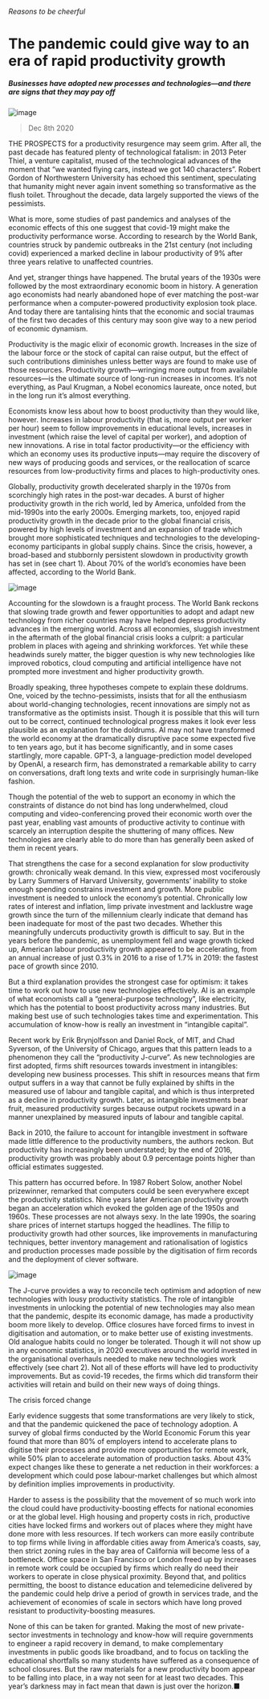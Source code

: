 ###### Reasons to be cheerful
# The pandemic could give way to an era of rapid productivity growth 
##### Businesses have adopted new processes and technologies—and there are signs that they may pay off 
![image](images/20201212_FND001.jpg) 
> Dec 8th 2020 

THE PROSPECTS for a productivity resurgence may seem grim. After all, the past decade has featured plenty of technological fatalism: in 2013 Peter Thiel, a venture capitalist, mused of the technological advances of the moment that “we wanted flying cars, instead we got 140 characters”. Robert Gordon of Northwestern University has echoed this sentiment, speculating that humanity might never again invent something so transformative as the flush toilet. Throughout the decade, data largely supported the views of the pessimists.

What is more, some studies of past pandemics and analyses of the economic effects of this one suggest that covid-19 might make the productivity performance worse. According to research by the World Bank, countries struck by pandemic outbreaks in the 21st century (not including covid) experienced a marked decline in labour productivity of 9% after three years relative to unaffected countries.


And yet, stranger things have happened. The brutal years of the 1930s were followed by the most extraordinary economic boom in history. A generation ago economists had nearly abandoned hope of ever matching the post-war performance when a computer-powered productivity explosion took place. And today there are tantalising hints that the economic and social traumas of the first two decades of this century may soon give way to a new period of economic dynamism.

Productivity is the magic elixir of economic growth. Increases in the size of the labour force or the stock of capital can raise output, but the effect of such contributions diminishes unless better ways are found to make use of those resources. Productivity growth—wringing more output from available resources—is the ultimate source of long-run increases in incomes. It’s not everything, as Paul Krugman, a Nobel economics laureate, once noted, but in the long run it’s almost everything.

Economists know less about how to boost productivity than they would like, however. Increases in labour productivity (that is, more output per worker per hour) seem to follow improvements in educational levels, increases in investment (which raise the level of capital per worker), and adoption of new innovations. A rise in total factor productivity—or the efficiency with which an economy uses its productive inputs—may require the discovery of new ways of producing goods and services, or the reallocation of scarce resources from low-productivity firms and places to high-productivity ones.

Globally, productivity growth decelerated sharply in the 1970s from scorchingly high rates in the post-war decades. A burst of higher productivity growth in the rich world, led by America, unfolded from the mid-1990s into the early 2000s. Emerging markets, too, enjoyed rapid productivity growth in the decade prior to the global financial crisis, powered by high levels of investment and an expansion of trade which brought more sophisticated techniques and technologies to the developing-economy participants in global supply chains. Since the crisis, however, a broad-based and stubbornly persistent slowdown in productivity growth has set in (see chart 1). About 70% of the world’s economies have been affected, according to the World Bank.
![image](images/20201212_FNC060_0.png) 


Accounting for the slowdown is a fraught process. The World Bank reckons that slowing trade growth and fewer opportunities to adopt and adapt new technology from richer countries may have helped depress productivity advances in the emerging world. Across all economies, sluggish investment in the aftermath of the global financial crisis looks a culprit: a particular problem in places with ageing and shrinking workforces. Yet while these headwinds surely matter, the bigger question is why new technologies like improved robotics, cloud computing and artificial intelligence have not prompted more investment and higher productivity growth.

Broadly speaking, three hypotheses compete to explain these doldrums. One, voiced by the techno-pessimists, insists that for all the enthusiasm about world-changing technologies, recent innovations are simply not as transformative as the optimists insist. Though it is possible that this will turn out to be correct, continued technological progress makes it look ever less plausible as an explanation for the doldrums. AI may not have transformed the world economy at the dramatically disruptive pace some expected five to ten years ago, but it has become significantly, and in some cases startlingly, more capable. GPT-3, a language-prediction model developed by OpenAI, a research firm, has demonstrated a remarkable ability to carry on conversations, draft long texts and write code in surprisingly human-like fashion.

Though the potential of the web to support an economy in which the constraints of distance do not bind has long underwhelmed, cloud computing and video-conferencing proved their economic worth over the past year, enabling vast amounts of productive activity to continue with scarcely an interruption despite the shuttering of many offices. New technologies are clearly able to do more than has generally been asked of them in recent years.

That strengthens the case for a second explanation for slow productivity growth: chronically weak demand. In this view, expressed most vociferously by Larry Summers of Harvard University, governments’ inability to stoke enough spending constrains investment and growth. More public investment is needed to unlock the economy’s potential. Chronically low rates of interest and inflation, limp private investment and lacklustre wage growth since the turn of the millennium clearly indicate that demand has been inadequate for most of the past two decades. Whether this meaningfully undercuts productivity growth is difficult to say. But in the years before the pandemic, as unemployment fell and wage growth ticked up, American labour productivity growth appeared to be accelerating, from an annual increase of just 0.3% in 2016 to a rise of 1.7% in 2019: the fastest pace of growth since 2010.

But a third explanation provides the strongest case for optimism: it takes time to work out how to use new technologies effectively. AI is an example of what economists call a “general-purpose technology”, like electricity, which has the potential to boost productivity across many industries. But making best use of such technologies takes time and experimentation. This accumulation of know-how is really an investment in “intangible capital”.

Recent work by Erik Brynjolfsson and Daniel Rock, of MIT, and Chad Syverson, of the University of Chicago, argues that this pattern leads to a phenomenon they call the “productivity J-curve”. As new technologies are first adopted, firms shift resources towards investment in intangibles: developing new business processes. This shift in resources means that firm output suffers in a way that cannot be fully explained by shifts in the measured use of labour and tangible capital, and which is thus interpreted as a decline in productivity growth. Later, as intangible investments bear fruit, measured productivity surges because output rockets upward in a manner unexplained by measured inputs of labour and tangible capital.

Back in 2010, the failure to account for intangible investment in software made little difference to the productivity numbers, the authors reckon. But productivity has increasingly been understated; by the end of 2016, productivity growth was probably about 0.9 percentage points higher than official estimates suggested.

This pattern has occurred before. In 1987 Robert Solow, another Nobel prizewinner, remarked that computers could be seen everywhere except the productivity statistics. Nine years later American productivity growth began an acceleration which evoked the golden age of the 1950s and 1960s. These processes are not always sexy. In the late 1990s, the soaring share prices of internet startups hogged the headlines. The fillip to productivity growth had other sources, like improvements in manufacturing techniques, better inventory management and rationalisation of logistics and production processes made possible by the digitisation of firm records and the deployment of clever software.
![image](images/20201212_FNC080_0.png) 


The J-curve provides a way to reconcile tech optimism and adoption of new technologies with lousy productivity statistics. The role of intangible investments in unlocking the potential of new technologies may also mean that the pandemic, despite its economic damage, has made a productivity boom more likely to develop. Office closures have forced firms to invest in digitisation and automation, or to make better use of existing investments. Old analogue habits could no longer be tolerated. Though it will not show up in any economic statistics, in 2020 executives around the world invested in the organisational overhauls needed to make new technologies work effectively (see chart 2). Not all of these efforts will have led to productivity improvements. But as covid-19 recedes, the firms which did transform their activities will retain and build on their new ways of doing things.
The crisis forced change

Early evidence suggests that some transformations are very likely to stick, and that the pandemic quickened the pace of technology adoption. A survey of global firms conducted by the World Economic Forum this year found that more than 80% of employers intend to accelerate plans to digitise their processes and provide more opportunities for remote work, while 50% plan to accelerate automation of production tasks. About 43% expect changes like these to generate a net reduction in their workforces: a development which could pose labour-market challenges but which almost by definition implies improvements in productivity.

Harder to assess is the possibility that the movement of so much work into the cloud could have productivity-boosting effects for national economies or at the global level. High housing and property costs in rich, productive cities have locked firms and workers out of places where they might have done more with less resources. If tech workers can more easily contribute to top firms while living in affordable cities away from America’s coasts, say, then strict zoning rules in the bay area of California will become less of a bottleneck. Office space in San Francisco or London freed up by increases in remote work could be occupied by firms which really do need their workers to operate in close physical proximity. Beyond that, and politics permitting, the boost to distance education and telemedicine delivered by the pandemic could help drive a period of growth in services trade, and the achievement of economies of scale in sectors which have long proved resistant to productivity-boosting measures.

None of this can be taken for granted. Making the most of new private-sector investments in technology and know-how will require governments to engineer a rapid recovery in demand, to make complementary investments in public goods like broadband, and to focus on tackling the educational shortfalls so many students have suffered as a consequence of school closures. But the raw materials for a new productivity boom appear to be falling into place, in a way not seen for at least two decades. This year’s darkness may in fact mean that dawn is just over the horizon.■
